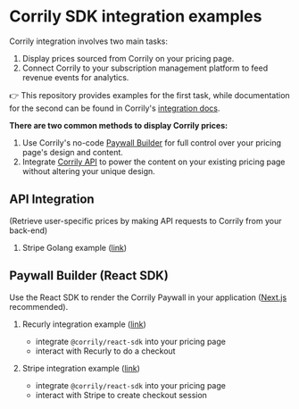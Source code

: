 # Corrily SDK integration examples

Corrily integration involves two main tasks:
1. Display prices sourced from Corrily on your pricing page.
2. Connect Corrily to your subscription management platform to feed revenue events for analytics.

👉 This repository provides examples for the first task,
while documentation for the second can be found in Corrily's [integration docs](https://docs.corrily.com/integrations/01_launch-checklist). 

**There are two common methods to display Corrily prices:**
1. Use Corrily's no-code [Paywall Builder](https://docs.corrily.com/paywall-builder/configure) for full control over your pricing page's design and content.
2. Integrate [Corrily API](https://docs.corrily.com/api-reference/calculate-price) to power the content on your existing pricing page without altering your unique design.


## API Integration
(Retrieve user-specific prices by making API requests to Corrily from your back-end)

1. Stripe Golang example ([link](api-integration/stripe-golang))


## Paywall Builder (React SDK)
Use the React SDK to render the Corrily Paywall in your application ([Next.js](https://nextjs.org/) recommended).

1. Recurly integration example ([link](react-sdk-integration/recurly))
    - integrate `@corrily/react-sdk` into your pricing page
    - interact with Recurly to do a checkout

2. Stripe integration example ([link](react-sdk-integration/stripe))
    - integrate `@corrily/react-sdk` into your pricing page
    - interact with Stripe to create checkout session
